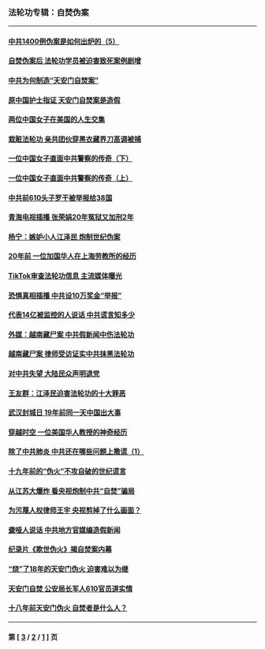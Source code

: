 ### 法轮功专辑：自焚伪案
---
#### [中共1400例伪案是如何出炉的（5）](../../pages/nf5562/n13226831.md?03100430) 
#### [自焚伪案后 法轮功学员被迫害致死案例剧增](../../pages/nf5562/n13190600.md?03100430) 
#### [中共为何制造“天安门自焚案”](../../pages/nf5562/n13183270.md?03100430) 
#### [原中国护士指证 天安门自焚案是造假](../../pages/nf5562/n13172289.md?03100430) 
#### [两位中国女子在美国的人生交集](../../pages/nf5562/n13156138.md?03100430) 
#### [栽赃法轮功 亲共团伙穿黑衣藏界刀高调被捕](../../pages/nf5562/n13073780.md?03100430) 
#### [一位中国女子直面中共警察的传奇（下）](../../pages/nf5562/n12989706.md?03100430) 
#### [一位中国女子直面中共警察的传奇（上）](../../pages/nf5562/n12985072.md?03100430) 
#### [中共前610头子罗干被举报给38国](../../pages/nf5562/n12975419.md?03100430) 
#### [青海电视插播 张荣娟20年冤狱又加刑2年](../../pages/nf5562/n12738166.md?03100430) 
#### [杨宁：嫉妒小人江泽民 炮制世纪伪案](../../pages/nf5562/n12724108.md?03100430) 
#### [20年前 一位加国华人在上海劳教所的经历](../../pages/nf5562/n12707932.md?03100430) 
#### [TikTok审查法轮功信息 主流媒体曝光](../../pages/nf5562/n12362336.md?03100430) 
#### [恐惧真相插播 中共设10万奖金“举报”](../../pages/nf5562/n12306396.md?03100430) 
#### [代表14亿被监控的人说话 中共谎言知多少](../../pages/nf5562/n12297484.md?03100430) 
#### [外媒：越南藏尸案 中共假新闻中伤法轮功](../../pages/nf5562/n12264411.md?03100430) 
#### [越南藏尸案 律师受访证实中共抹黑法轮功](../../pages/nf5562/n12261878.md?03100430) 
#### [对中共失望 大陆民众声明退党](../../pages/nf5562/n12187315.md?03100430) 
#### [王友群：江泽民迫害法轮功的十大罪恶](../../pages/nf5562/n12169074.md?03100430) 
#### [武汉封城日 19年前同一天中国出大事](../../pages/nf5562/n12150901.md?03100430) 
#### [穿越时空  一位美国华人教授的神奇经历](../../pages/nf5562/n12097460.md?03100430) 
#### [除了中共肺炎 中共还在哪些问题上撒谎（1）](../../pages/nf5562/n11955770.md?03100430) 
#### [十九年前的“伪火”不攻自破的世纪谎言](../../pages/nf5562/n11813238.md?03100430) 
#### [从江苏大爆炸 看央视炮制中共“自焚”骗局](../../pages/nf5562/n11140275.md?03100430) 
#### [为污蔑人权律师王宇 央视剪掉了什么画面？](../../pages/nf5562/n11130142.md?03100430) 
#### [聋哑人说话 中共地方官媒编造假新闻](../../pages/nf5562/n11006067.md?03100430) 
#### [纪录片《欺世伪火》揭自焚案内幕](../../pages/nf5562/n11002664.md?03100430) 
#### [“烧”了18年的天安门伪火 迫害难以为继](../../pages/nf5562/n10996660.md?03100430) 
#### [天安门自焚 公安局长军人610官员道实情](../../pages/nf5562/n10997098.md?03100430) 
#### [十八年前天安门伪火 自焚者是什么人？](../../pages/nf5562/n10996556.md?03100430) 

---
#### 第 [ [3](./3.md?03100430) / [2](./2.md?03100430) / [1](./1.md?03100430) ] 页
